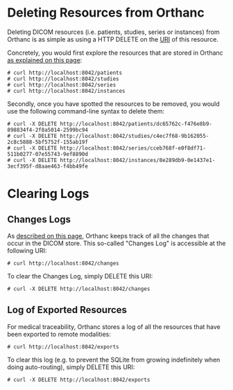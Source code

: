 # Deleting Resources from Orthanc #

Deleting DICOM resources (i.e. patients, studies, series or instances) from Orthanc is as simple as using a HTTP DELETE on the [URI](http://en.wikipedia.org/wiki/URI) of this resource.

Concretely, you would first explore the resources that are stored in Orthanc [as explained on this page](RestContent.md):

```
# curl http://localhost:8042/patients
# curl http://localhost:8042/studies
# curl http://localhost:8042/series
# curl http://localhost:8042/instances
```

Secondly, once you have spotted the resources to be removed, you would use the following command-line syntax to delete them:

```
# curl -X DELETE http://localhost:8042/patients/dc65762c-f476e8b9-898834f4-2f8a5014-2599bc94
# curl -X DELETE http://localhost:8042/studies/c4ec7f68-9b162055-2c8c5888-5bf5752f-155ab19f
# curl -X DELETE http://localhost:8042/series/cceb768f-e0f8df71-511b0277-07e55743-9ef8890d
# curl -X DELETE http://localhost:8042/instances/8e289db9-0e1437e1-3ecf395f-d8aae463-f4bb49fe
```

# Clearing Logs #

## Changes Logs ##

As [described on this page](RestChanges.md), Orthanc keeps track of all the changes that occur in the DICOM store. This so-called "Changes Log" is accessible at the following URI:

```
# curl http://localhost:8042/changes
```

To clear the Changes Log, simply DELETE this URI:

```
# curl -X DELETE http://localhost:8042/changes
```

## Log of Exported Resources ##

For medical traceability, Orthanc stores a log of all the resources that have been exported to remote modalities:

```
# curl http://localhost:8042/exports
```

To clear this log (e.g. to prevent the SQLite from growing indefinitely  when doing auto-routing), simply DELETE this URI:

```
# curl -X DELETE http://localhost:8042/exports
```